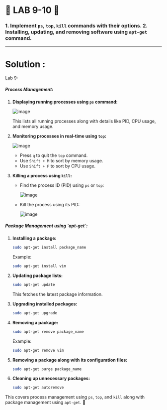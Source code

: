 <h1>
  🚀 LAB 9-10 🚀
</h1>

<h3>
  1. Implement <code>ps</code>, <code>top</code>, <code>kill</code> commands with their options.  
  2. Installing, updating, and removing software using <code>apt-get</code> command.
</h3>

<hr>

<h1>
  Solution :
</h1>

Lab 9:

<h5>Process Management:</h5>

1. **Displaying running processes using `ps` command:**  

   ![image](https://github.com/user-attachments/assets/3d0b1aa3-b635-4eaf-9368-e63b39671174)

   This lists all running processes along with details like PID, CPU usage, and memory usage.

3. **Monitoring processes in real-time using `top`:**  

   ![image](https://github.com/user-attachments/assets/7c3ac2b3-1d13-468b-9a75-d35e81e8e1b6)

   - Press `q` to quit the `top` command.
   - Use `Shift + M` to sort by memory usage.
   - Use `Shift + P` to sort by CPU usage.

5. **Killing a process using `kill`:**  
   - Find the process ID (PID) using `ps` or `top`:
   
     ![image](https://github.com/user-attachments/assets/346ec31f-de31-4116-8805-4b886e17e99b)

   - Kill the process using its PID:

     ![image](https://github.com/user-attachments/assets/5e8e5194-7c8e-47e3-8c6e-86b6bc5a7991)


<h5>Package Management using `apt-get`:</h5>

1. **Installing a package:**  
   ```bash
   sudo apt-get install package_name
   ```
   Example:
   ```bash
   sudo apt-get install vim
   ```

2. **Updating package lists:**  
   ```bash
   sudo apt-get update
   ```
   This fetches the latest package information.

3. **Upgrading installed packages:**  
   ```bash
   sudo apt-get upgrade
   ```

4. **Removing a package:**  
   ```bash
   sudo apt-get remove package_name
   ```
   Example:
   ```bash
   sudo apt-get remove vim
   ```

5. **Removing a package along with its configuration files:**  
   ```bash
   sudo apt-get purge package_name
   ```
   
6. **Cleaning up unnecessary packages:**  
   ```bash
   sudo apt-get autoremove
   ```

This covers process management using `ps`, `top`, and `kill` along with package management using `apt-get`. 🚀
